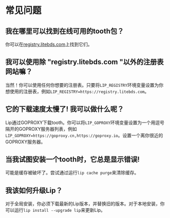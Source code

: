 # 常见问题

## 我在哪里可以找到在线可用的tooth包？

你可以在[registry.litebds.com](https://registry.litebds.com)上找到它们。

## 我可以使用除 "registry.litebds.com "以外的注册表网站嘛？

当然！你可以使用任何你想要的注册表。只要将`LIP_REGISTRY`环境变量设置为你想使用的注册表，例如`LIP_REGISTRY=https://registry.litebds.com`。

## 它的下载速度太慢了! 我可以做什么呢？

Lip通过GOPROXY下载tooth。你可以将`LIP_GOPROXY`环境变量设置为一个用逗号隔开的GOPROXY服务器列表，例如`LIP_GOPROXY=https://goproxy.cn,https://goproxy.io`。设置一个离你很近的GOPROXY服务器。

## 当我试图安装一个tooth时，它总是显示错误!

可能是缓存被破坏了。尝试通过运行`lip cache purge`来清除缓存。

## 我该如何升级Lip？

对于全局安装，你必须下载最新的Lip版本，并替换旧的版本。对于本地安装，你可以运行`lip install --upgrade lip`来更新Lip。